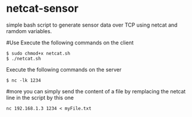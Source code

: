 # netcat-sensor
simple bash script to generate sensor data over TCP using netcat and ramdom variables.

#Use
Execute the following commands on the client 
```shell
$ sudo chmod+x netcat.sh
$ ./netcat.sh
```

Execute the following commands on the server
```shell
$ nc -lk 1234
```
#more
you can simply send the content of a file by remplacing the netcat line in the script by this one
```
nc 192.168.1.3 1234 < myFile.txt
```
